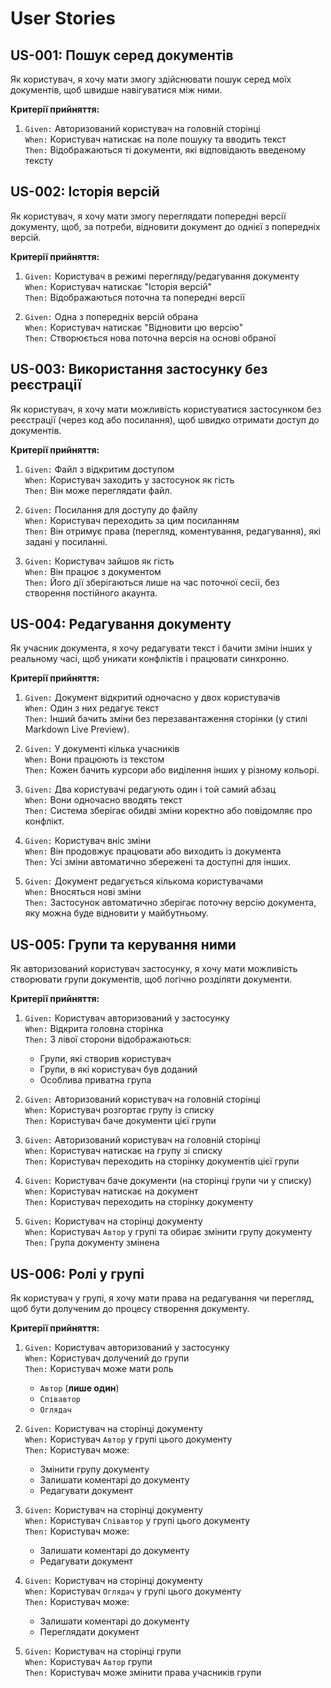 # User Stories

## US-001: Пошук серед документів

Як користувач, я хочу мати змогу здійснювати пошук серед моїх документів, щоб швидше навігуватися між ними.

**Критерії прийняття:**

1. `Given:` Авторизований користувач на головній сторінці  
`When:` Користувач натискає на поле пошуку та вводить текст  
`Then:` Відображаються ті документи, які відповідають введеному тексту

## US-002: Історія версій

Як користувач, я хочу мати змогу переглядати попередні версії документу, щоб, за потреби, відновити документ до однієї з попередніх версій.  
  
**Критерії прийняття:**

1. `Given:` Користувач в режимі перегляду/редагування документу  
`When:` Користувач натискає "Історія версій"  
`Then:` Відображаються поточна та попередні версії  

2. `Given:` Одна з попередніх версій обрана  
`When:` Користувач натискає "Відновити цю версію"  
`Then:` Створюється нова поточна версія на основі обраної  

## US-003: Використання застосунку без реєстрації

Як користувач, я хочу мати можливість користуватися застосунком без реєстрації (через код або посилання), щоб швидко отримати доступ до документів.

**Критерії прийняття:**

1. `Given:` Файл з відкритим доступом  
`When:` Користувач заходить у застосунок як гість  
`Then:` Він може переглядати файл.  

2. `Given:` Посилання для доступу до файлу  
`When:` Користувач переходить за цим посиланням  
`Then:` Він отримує права (перегляд, коментування, редагування), які задані у посиланні.  

3. `Given:` Користувач зайшов як гість  
`When:` Він працює з документом  
`Then:` Його дії зберігаються лише на час поточної сесії, без створення постійного акаунта.  

## US-004: Редагування документу

Як учасник документа, я хочу редагувати текст і бачити зміни інших у реальному часі, щоб уникати конфліктів і працювати синхронно.

**Критерії прийняття:**

1. `Given:` Документ відкритий одночасно у двох користувачів  
`When:` Один з них редагує текст  
`Then:` Інший бачить зміни без перезавантаження сторінки (у стилі Markdown Live Preview).  

2. `Given:` У документі кілька учасників  
`When:` Вони працюють із текстом  
`Then:` Кожен бачить курсори або виділення інших у різному кольорі.  

3. `Given:` Два користувачі редагують один і той самий абзац  
`When:` Вони одночасно вводять текст  
`Then:` Система зберігає обидві зміни коректно або повідомляє про конфлікт.  

4. `Given:` Користувач вніс зміни  
`When:` Він продовжує працювати або виходить із документа  
`Then:` Усі зміни автоматично збережені та доступні для інших.  

5. `Given:` Документ редагується кількома користувачами  
`When:` Вносяться нові зміни  
`Then:` Застосунок автоматично зберігає поточну версію документа, яку можна буде відновити у майбутньому.  

## US-005: Групи та керування ними

Як авторизований користувач застосунку, я хочу мати можливість створювати групи документів, щоб логічно розділяти документи.

**Критерії прийняття:**

1. `Given:` Користувач авторизований у застосунку  
`When:` Відкрита головна сторінка  
`Then:` З лівої сторони відображаються:
    - Групи, які створив користувач
    - Групи, в які користувач був доданий
    - Особлива приватна група  

2. `Given:` Авторизований користувач на головній сторінці  
`When:` Користувач розгортає групу із списку  
`Then:` Користувач баче документи цієї групи  

3. `Given:` Авторизований користувач на головній сторінці  
`When:` Користувач натискає на групу зі списку  
`Then:` Користувач переходить на сторінку документів цієї групи  

4. `Given:` Користувач баче документи (на сторінці групи чи у списку)  
`When:` Користувач натискає на документ  
`Then:` Користувач переходить на сторінку документу  

5. `Given:` Користувач на сторінці документу  
`When:` Користувач `Автор` у групі та обирає змінити групу документу  
`Then:` Група документу змінена

## US-006: Ролі у групі

Як користувач у групі, я хочу мати права на редагування чи перегляд, щоб бути долученим до процесу створення документу.

**Критерії прийняття:**

1. `Given:` Користувач авторизований у застосунку  
`When:` Користувач долучений до групи  
`Then:` Користувач може мати роль
    - `Автор` (**лише один**)
    - `Співавтор`
    - `Оглядач`  

2. `Given:` Користувач на сторінці документу  
`When:` Користувач `Автор` у групі цього документу  
`Then:` Користувач може:
    - Змінити групу документу
    - Залишати коментарі до документу  
    - Редагувати документ

3. `Given:` Користувач на сторінці документу  
`When:` Користувач `Співавтор` у групі цього документу  
`Then:` Користувач може:
    - Залишати коментарі до документу  
    - Редагувати документ  

4. `Given:` Користувач на сторінці документу  
`When:` Користувач `Оглядач` у групі цього документу  
`Then:` Користувач може:
    - Залишати коментарі до документу  
    - Переглядати документ

5. `Given:` Користувач на сторінці групи  
`When:` Користувач `Автор` групи  
`Then:` Користувач може змінити права учасників групи
